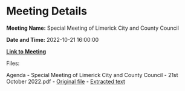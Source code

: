 # Meeting Details

**Meeting Name:** Special Meeting of Limerick City and County Council

**Date and Time:** 2022-10-21 16:00:00

**[Link to Meeting](https://www.limerick.ie/council/whats-on/special-meeting-limerick-city-and-county-council-60)**

Files: 

Agenda - Special Meeting of Limerick City and County Council - 21st October 2022.pdf - [Original file](https://www.limerick.ie/sites/default/files/media/documents/2022-10/Agenda%20-%20Special%20Meeting%2021.10.2022.pdf) - [Extracted text](./Agenda%20-%20Special%20Meeting%20of%20Limerick%20City%20and%20County%20Council%20-%2021st%20October%202022.md)

